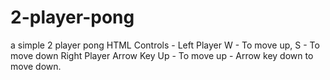 # 2-player-pong
a simple 2 player pong HTML
Controls - Left Player W - To move up, S - To move down
Right Player Arrow Key Up - To move up - Arrow key down to move down.

